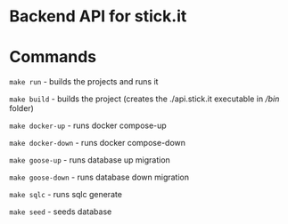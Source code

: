 # Backend API for stick.it

# Commands
`make run` - builds the projects and runs it

`make build` - builds the project (creates the ./api.stick.it executable in _/bin_ folder)

`make docker-up` - runs docker compose-up

`make docker-down` - runs docker compose-down

`make goose-up` - runs database up migration

`make goose-down` - runs database down migration

`make sqlc` - runs sqlc generate

`make seed` - seeds database